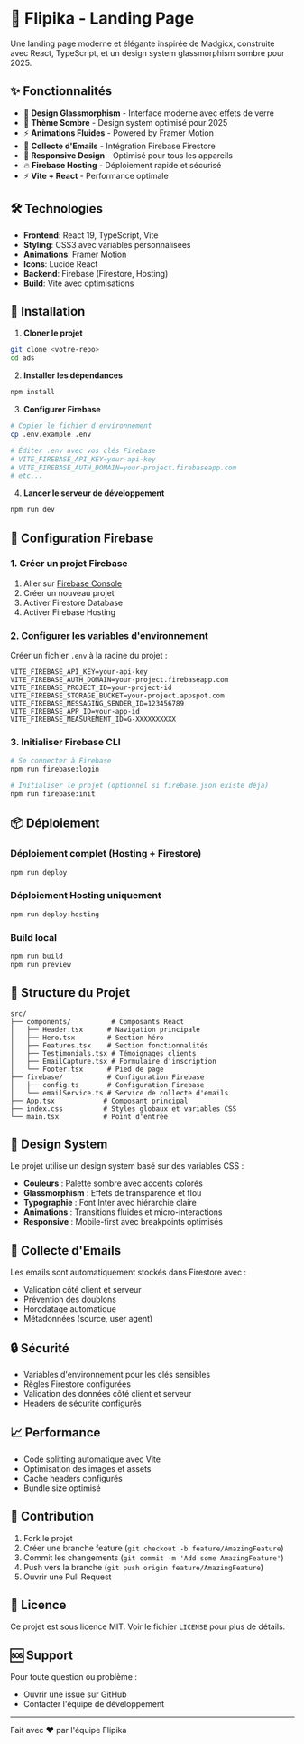 # 🚀 Flipika - Landing Page

Une landing page moderne et élégante inspirée de Madgicx, construite avec React, TypeScript, et un design system glassmorphism sombre pour 2025.

## ✨ Fonctionnalités

- 🎨 **Design Glassmorphism** - Interface moderne avec effets de verre
- 🌙 **Thème Sombre** - Design system optimisé pour 2025
- ⚡ **Animations Fluides** - Powered by Framer Motion
- 📧 **Collecte d'Emails** - Intégration Firebase Firestore
- 📱 **Responsive Design** - Optimisé pour tous les appareils
- 🔥 **Firebase Hosting** - Déploiement rapide et sécurisé
- ⚡ **Vite + React** - Performance optimale

## 🛠️ Technologies

- **Frontend**: React 19, TypeScript, Vite
- **Styling**: CSS3 avec variables personnalisées
- **Animations**: Framer Motion
- **Icons**: Lucide React
- **Backend**: Firebase (Firestore, Hosting)
- **Build**: Vite avec optimisations

## 🚀 Installation

1. **Cloner le projet**
```bash
git clone <votre-repo>
cd ads
```

2. **Installer les dépendances**
```bash
npm install
```

3. **Configurer Firebase**
```bash
# Copier le fichier d'environnement
cp .env.example .env

# Éditer .env avec vos clés Firebase
# VITE_FIREBASE_API_KEY=your-api-key
# VITE_FIREBASE_AUTH_DOMAIN=your-project.firebaseapp.com
# etc...
```

4. **Lancer le serveur de développement**
```bash
npm run dev
```

## 🔧 Configuration Firebase

### 1. Créer un projet Firebase
1. Aller sur [Firebase Console](https://console.firebase.google.com/)
2. Créer un nouveau projet
3. Activer Firestore Database
4. Activer Firebase Hosting

### 2. Configurer les variables d'environnement
Créer un fichier `.env` à la racine du projet :
```env
VITE_FIREBASE_API_KEY=your-api-key
VITE_FIREBASE_AUTH_DOMAIN=your-project.firebaseapp.com
VITE_FIREBASE_PROJECT_ID=your-project-id
VITE_FIREBASE_STORAGE_BUCKET=your-project.appspot.com
VITE_FIREBASE_MESSAGING_SENDER_ID=123456789
VITE_FIREBASE_APP_ID=your-app-id
VITE_FIREBASE_MEASUREMENT_ID=G-XXXXXXXXXX
```

### 3. Initialiser Firebase CLI
```bash
# Se connecter à Firebase
npm run firebase:login

# Initialiser le projet (optionnel si firebase.json existe déjà)
npm run firebase:init
```

## 📦 Déploiement

### Déploiement complet (Hosting + Firestore)
```bash
npm run deploy
```

### Déploiement Hosting uniquement
```bash
npm run deploy:hosting
```

### Build local
```bash
npm run build
npm run preview
```

## 📁 Structure du Projet

```
src/
├── components/          # Composants React
│   ├── Header.tsx      # Navigation principale
│   ├── Hero.tsx        # Section héro
│   ├── Features.tsx    # Section fonctionnalités
│   ├── Testimonials.tsx # Témoignages clients
│   ├── EmailCapture.tsx # Formulaire d'inscription
│   └── Footer.tsx      # Pied de page
├── firebase/           # Configuration Firebase
│   ├── config.ts       # Configuration Firebase
│   └── emailService.ts # Service de collecte d'emails
├── App.tsx            # Composant principal
├── index.css          # Styles globaux et variables CSS
└── main.tsx           # Point d'entrée
```

## 🎨 Design System

Le projet utilise un design system basé sur des variables CSS :

- **Couleurs** : Palette sombre avec accents colorés
- **Glassmorphism** : Effets de transparence et flou
- **Typographie** : Font Inter avec hiérarchie claire
- **Animations** : Transitions fluides et micro-interactions
- **Responsive** : Mobile-first avec breakpoints optimisés

## 📧 Collecte d'Emails

Les emails sont automatiquement stockés dans Firestore avec :
- Validation côté client et serveur
- Prévention des doublons
- Horodatage automatique
- Métadonnées (source, user agent)

## 🔒 Sécurité

- Variables d'environnement pour les clés sensibles
- Règles Firestore configurées
- Validation des données côté client et serveur
- Headers de sécurité configurés

## 📈 Performance

- Code splitting automatique avec Vite
- Optimisation des images et assets
- Cache headers configurés
- Bundle size optimisé

## 🤝 Contribution

1. Fork le projet
2. Créer une branche feature (`git checkout -b feature/AmazingFeature`)
3. Commit les changements (`git commit -m 'Add some AmazingFeature'`)
4. Push vers la branche (`git push origin feature/AmazingFeature`)
5. Ouvrir une Pull Request

## 📄 Licence

Ce projet est sous licence MIT. Voir le fichier `LICENSE` pour plus de détails.

## 🆘 Support

Pour toute question ou problème :
- Ouvrir une issue sur GitHub
- Contacter l'équipe de développement

---

Fait avec ❤️ par l'équipe Flipika

